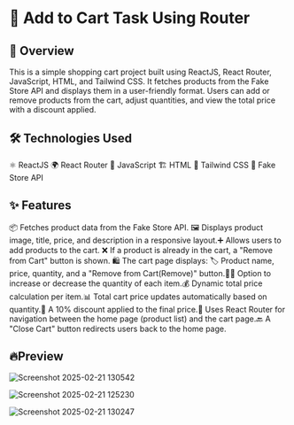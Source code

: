 # 🛒 Add to Cart Task Using Router

## 📌 Overview

This is a simple shopping cart project built using ReactJS, React Router, JavaScript, HTML, and Tailwind CSS. It fetches products from the Fake Store API and displays them in a user-friendly format. Users can add or remove products from the cart, adjust quantities, and view the total price with a discount applied.

## 🛠 Technologies Used

⚛️ ReactJS 🌍 React Router 📜 JavaScript 🏗 HTML 🎨 Tailwind CSS 🛒 Fake Store API

## ✨ Features

📦 Fetches product data from the Fake Store API. 🖼 Displays product image, title, price, and description in a responsive layout.➕ Allows users to add products to the cart.
❌ If a product is already in the cart, a "Remove from Cart" button is shown.
🛍 The cart page displays:
🏷 Product name, price, quantity, and a "Remove from Cart(Remove)" button.🔼🔽 Option to increase or decrease the quantity of each item.💰 Dynamic total price calculation per item.📊 Total cart price updates automatically based on quantity.🎉 A 10% discount applied to the final price.🔄 Uses React Router for navigation between the home page (product list) and the cart page.🔙 A "Close Cart" button redirects users back to the home page.

## 🔥Preview
![Screenshot 2025-02-21 130542](https://github.com/user-attachments/assets/92347b22-8607-4e8a-8984-f8a945713c0e)

![Screenshot 2025-02-21 125230](https://github.com/user-attachments/assets/1bec2ec3-12e3-44ab-8773-95712bde63ab)

![Screenshot 2025-02-21 130247](https://github.com/user-attachments/assets/88ba4d4e-217c-4c5f-828c-337b2eaaf0e7)




